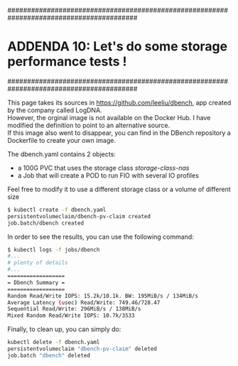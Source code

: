 #########################################################################################
# ADDENDA 10: Let's do some storage performance tests ! 
#########################################################################################

This page takes its sources in https://github.com/leeliu/dbench, app created by the company called LogDNA.  
However, the orginal image is not available on the Docker Hub. I have modified the definition to point to an alternative source.  
If this image also went to disappear, you can find in the DBench repository a Dockerfile to create your own image.  

The dbench.yaml contains 2 objects:

- a 100G PVC that uses the storage class _storage-class-nas_
- a Job that will create a POD to run FIO with several IO profiles

Feel free to modify it to use a different storage class or a volume of different size

```bash
$ kubectl create -f dbench.yaml
persistentvolumeclaim/dbench-pv-claim created
job.batch/dbench created
```

In order to see the results, you can use the following command:

```bash
$ kubectl logs -f jobs/dbench
#...
# plenty of details
#...
==================
= Dbench Summary =
==================
Random Read/Write IOPS: 15.2k/10.1k. BW: 195MiB/s / 134MiB/s
Average Latency (usec) Read/Write: 749.46/728.47
Sequential Read/Write: 296MiB/s / 138MiB/s
Mixed Random Read/Write IOPS: 10.7k/3533
```

Finally, to clean up, you can simply do:

```bash
kubectl delete -f dbench.yaml
persistentvolumeclaim "dbench-pv-claim" deleted
job.batch "dbench" deleted
```
